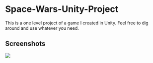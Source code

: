 # Space-Wars-Unity-Project

This is a one level project of a game I created in Unity. Feel free to dig around and use whatever you need.

## Screenshots

![](https://imgur.com/tqIC5ZT)
